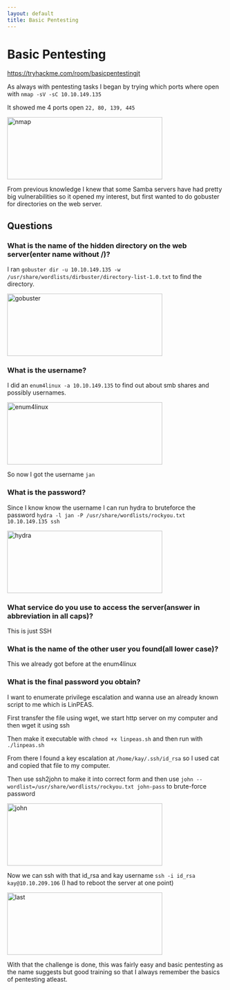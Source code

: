 ```yaml
---
layout: default
title: Basic Pentesting
---
```


# Basic Pentesting

https://tryhackme.com/room/basicpentestingjt

As always with pentesting tasks I began by trying which ports where open with ```nmap -sV -sC 10.10.149.135```

It showed me 4 ports open ```22, 80, 139, 445```

<img width="359" height="144" alt="nmap" src="https://github.com/user-attachments/assets/39420d26-8dc2-4c9f-aa75-b84926419b1a" />

From previous knowledge I knew that some Samba servers have had pretty big vulnerabilities so it opened my interest, but first wanted to do gobuster for directories on the web server.

## Questions

### What is the name of the hidden directory on the web server(enter name without /)?

I ran ```gobuster dir -u 10.10.149.135 -w /usr/share/wordlists/dirbuster/directory-list-1.0.txt``` to find the directory.

<img width="359" height="144" alt="gobuster" src="https://github.com/user-attachments/assets/76cd13c3-8f03-4192-969c-849fd4e11996" />

### What is the username?

I did an ```enum4linux -a 10.10.149.135``` to find out about smb shares and possibly usernames.

<img width="359" height="144" alt="enum4linux" src="https://github.com/user-attachments/assets/99ac3896-fed1-461a-8ff3-6c7235cb5987" />

So now I got the username ```jan```

### What is the password?

Since I know know the username I can run hydra to bruteforce the password ```hydra -l jan -P /usr/share/wordlists/rockyou.txt 10.10.149.135 ssh```

<img width="359" height="144" alt="hydra" src="https://github.com/user-attachments/assets/bd161c74-b61d-441f-942d-264971eec568" />

### What service do you use to access the server(answer in abbreviation in all caps)?

This is just SSH

### What is the name of the other user you found(all lower case)?

This we already got before at the enum4linux

### What is the final password you obtain?

I want to enumerate privilege escalation and wanna use an already known script to me which is LinPEAS. 

First transfer the file using wget, we start http server on my computer and then wget it using ssh

Then make it executable with ```chmod +x linpeas.sh``` and then run with ```./linpeas.sh```

From there I found a key escalation at ```/home/kay/.ssh/id_rsa``` so I used cat and copied that file to my computer.

Then use ssh2john to make it into correct form and then use ```john --wordlist=/usr/share/wordlists/rockyou.txt john-pass``` to brute-force password

<img width="359" height="144" alt="john" src="https://github.com/user-attachments/assets/289f7348-b78a-4e12-b1a3-81059193abd2" />

Now we can ssh with that id_rsa and kay username ```ssh -i id_rsa kay@10.10.209.106``` (I had to reboot the server at one point)

<img width="359" height="144" alt="last" src="https://github.com/user-attachments/assets/5a1e60b5-b792-4b73-90c4-626d690c6237" />

With that the challenge is done, this was fairly easy and basic pentesting as the name suggests but good training so that I always remember the basics of pentesting atleast.
